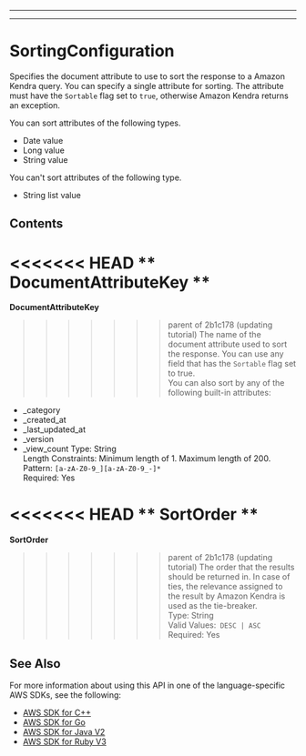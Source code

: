 --------

--------

# SortingConfiguration<a name="API_SortingConfiguration"></a>

Specifies the document attribute to use to sort the response to a Amazon Kendra query\. You can specify a single attribute for sorting\. The attribute must have the `Sortable` flag set to `true`, otherwise Amazon Kendra returns an exception\.

You can sort attributes of the following types\.
+ Date value
+ Long value
+ String value

You can't sort attributes of the following type\.
+ String list value

## Contents<a name="API_SortingConfiguration_Contents"></a>

<<<<<<< HEAD
 ** DocumentAttributeKey **   <a name="Kendra-Type-SortingConfiguration-DocumentAttributeKey"></a>
=======
 **DocumentAttributeKey**   <a name="Kendra-Type-SortingConfiguration-DocumentAttributeKey"></a>
>>>>>>> parent of 2b1c178 (updating tutorial)
The name of the document attribute used to sort the response\. You can use any field that has the `Sortable` flag set to true\.  
You can also sort by any of the following built\-in attributes:  
+ \_category
+ \_created\_at
+ \_last\_updated\_at
+ \_version
+ \_view\_count
Type: String  
Length Constraints: Minimum length of 1\. Maximum length of 200\.  
Pattern: `[a-zA-Z0-9_][a-zA-Z0-9_-]*`   
Required: Yes

<<<<<<< HEAD
 ** SortOrder **   <a name="Kendra-Type-SortingConfiguration-SortOrder"></a>
=======
 **SortOrder**   <a name="Kendra-Type-SortingConfiguration-SortOrder"></a>
>>>>>>> parent of 2b1c178 (updating tutorial)
The order that the results should be returned in\. In case of ties, the relevance assigned to the result by Amazon Kendra is used as the tie\-breaker\.  
Type: String  
Valid Values:` DESC | ASC`   
Required: Yes

## See Also<a name="API_SortingConfiguration_SeeAlso"></a>

For more information about using this API in one of the language\-specific AWS SDKs, see the following:
+  [ AWS SDK for C\+\+](https://docs.aws.amazon.com/goto/SdkForCpp/kendra-2019-02-03/SortingConfiguration) 
+  [ AWS SDK for Go](https://docs.aws.amazon.com/goto/SdkForGoV1/kendra-2019-02-03/SortingConfiguration) 
+  [ AWS SDK for Java V2](https://docs.aws.amazon.com/goto/SdkForJavaV2/kendra-2019-02-03/SortingConfiguration) 
+  [ AWS SDK for Ruby V3](https://docs.aws.amazon.com/goto/SdkForRubyV3/kendra-2019-02-03/SortingConfiguration) 